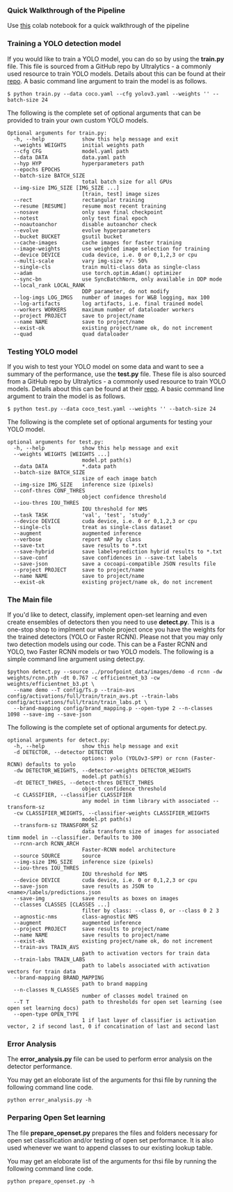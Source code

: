 ### Quick Walkthrough of the Pipeline
Use [this](LogoDetector/pipeline_demo.ipynb) colab notebook for a quick walkthrough of the pipeline

### Training a YOLO detection model
If you would like to train a YOLO model, you can do so by using the **train.py** file. This file is sourced from a GitHub repo by Ultralytics - a commonly used resource to train YOLO models. Details about this can be found at their [repo](https://github.com/ultralytics/yolov3). A basic command line argument to train the model is as follows.
```
$ python train.py --data coco.yaml --cfg yolov3.yaml --weights '' --batch-size 24

```
The following is the complete set of optional arguments that can be provided to train your own custom YOLO models.

```
Optional arguments for train.py:
  -h, --help            show this help message and exit
  --weights WEIGHTS     initial weights path
  --cfg CFG             model.yaml path
  --data DATA           data.yaml path
  --hyp HYP             hyperparameters path
  --epochs EPOCHS
  --batch-size BATCH_SIZE
                        total batch size for all GPUs
  --img-size IMG_SIZE [IMG_SIZE ...]
                        [train, test] image sizes
  --rect                rectangular training
  --resume [RESUME]     resume most recent training
  --nosave              only save final checkpoint
  --notest              only test final epoch
  --noautoanchor        disable autoanchor check
  --evolve              evolve hyperparameters
  --bucket BUCKET       gsutil bucket
  --cache-images        cache images for faster training
  --image-weights       use weighted image selection for training
  --device DEVICE       cuda device, i.e. 0 or 0,1,2,3 or cpu
  --multi-scale         vary img-size +/- 50%
  --single-cls          train multi-class data as single-class
  --adam                use torch.optim.Adam() optimizer
  --sync-bn             use SyncBatchNorm, only available in DDP mode
  --local_rank LOCAL_RANK
                        DDP parameter, do not modify
  --log-imgs LOG_IMGS   number of images for W&B logging, max 100
  --log-artifacts       log artifacts, i.e. final trained model
  --workers WORKERS     maximum number of dataloader workers
  --project PROJECT     save to project/name
  --name NAME           save to project/name
  --exist-ok            existing project/name ok, do not increment
  --quad                quad dataloader
```

### Testing YOLO model
If you wish to test your YOLO model on some data and want to see a summary of the performance, use the **test.py** file. These file is also sourced from a GitHub repo by Ultralytics - a commonly used resource to train YOLO models. Details about this can be found at their [repo](https://github.com/ultralytics/yolov3). A basic command line argument to train the model is as follows.
```
$ python test.py --data coco_test.yaml --weights '' --batch-size 24

```
The following is the complete set of optional arguments for testing your YOLO model.

```
optional arguments for test.py:
  -h, --help            show this help message and exit
  --weights WEIGHTS [WEIGHTS ...]
                        model.pt path(s)
  --data DATA           *.data path
  --batch-size BATCH_SIZE
                        size of each image batch
  --img-size IMG_SIZE   inference size (pixels)
  --conf-thres CONF_THRES
                        object confidence threshold
  --iou-thres IOU_THRES
                        IOU threshold for NMS
  --task TASK           'val', 'test', 'study'
  --device DEVICE       cuda device, i.e. 0 or 0,1,2,3 or cpu
  --single-cls          treat as single-class dataset
  --augment             augmented inference
  --verbose             report mAP by class
  --save-txt            save results to *.txt
  --save-hybrid         save label+prediction hybrid results to *.txt
  --save-conf           save confidences in --save-txt labels
  --save-json           save a cocoapi-compatible JSON results file
  --project PROJECT     save to project/name
  --name NAME           save to project/name
  --exist-ok            existing project/name ok, do not increment
  ```
### The Main file

If you'd like to detect, classify, implement open-set learning and even create ensembles of detectors then you need to use **detect.py**. This is a 
one-stop shop to implment our whole project once you have the weights for the trained detectors (YOLO or Faster RCNN). Please not that you may only 
two detection models using our code. This can be a Faster RCNN and YOLO, two Faster RCNN models or two YOLO models. The following is a simple
command line argument using detect.py.

```
$python detect.py --source ../proofpoint_data/images/demo -d rcnn -dw weights/rcnn.pth -dt 0.767 -c efficientnet_b3 -cw weights/efficientnet_b3.pt \
  --name demo --T config/Ts.p --train-avs config/activations/full/train/train_avs.pt --train-labs config/activations/full/train/train_labs.pt \
  --brand-mapping config/brand_mapping.p --open-type 2 --n-classes 1098 --save-img --save-json
```
The following is the complete set of optional arguments for detect.py.

```
optional arguments for detect.py:
  -h, --help            show this help message and exit
  -d DETECTOR, --detector DETECTOR
                        options: yolo (YOLOv3-SPP) or rcnn (Faster-RCNN) defaults to yolo
  -dw DETECTOR_WEIGHTS, --detector-weights DETECTOR_WEIGHTS
                        model.pt path(s)
  -dt DETECT_THRES, --detect-thres DETECT_THRES
                        object confidence threshold
  -c CLASSIFIER, --classifier CLASSIFIER
                        any model in timm library with associated --transform-sz
  -cw CLASSIFIER_WEIGHTS, --classifier-weights CLASSIFIER_WEIGHTS
                        model.pt path(s)
  --transform-sz TRANSFORM_SZ
                        data transform size of images for associated timm model in --classifier. Defaults to 300
  --rcnn-arch RCNN_ARCH
                        Faster-RCNN model architecture
  --source SOURCE       source
  --img-size IMG_SIZE   inference size (pixels)
  --iou-thres IOU_THRES
                        IOU threshold for NMS
  --device DEVICE       cuda device, i.e. 0 or 0,1,2,3 or cpu
  --save-json           save results as JSON to <name>/labels/predictions.json
  --save-img            save results as boxes on images
  --classes CLASSES [CLASSES ...]
                        filter by class: --class 0, or --class 0 2 3
  --agnostic-nms        class-agnostic NMS
  --augment             augmented inference
  --project PROJECT     save results to project/name
  --name NAME           save results to project/name
  --exist-ok            existing project/name ok, do not increment
  --train-avs TRAIN_AVS
                        path to activation vectors for train data
  --train-labs TRAIN_LABS
                        path to labels associated with activation vectors for train data
  --brand-mapping BRAND_MAPPING
                        path to brand mapping
  --n-classes N_CLASSES
                        number of classes model trained on
  --T T                 path to thresholds for open set learning (see open set learning docs)
  --open-type OPEN_TYPE
                        1 if last layer of classifier is activation vector, 2 if second last, 0 if concatination of last and second last
```
### Error Analysis
The **error_analysis.py** file can be used to perform error analysis on the detector performance. 

You may get an eloborate list of the arguments for thsi file by running the following command line code.

```
python error_analysis.py -h
```

### Perparing Open Set learning

The file **prepare_openset.py** prepares the files and folders necessary for open set classification and/or testing of open set performance. It is also used whenever we want to append classes to our existing lookup table.

You may get an eloborate list of the arguments for thsi file by running the following command line code.

```
python prepare_openset.py -h
```
